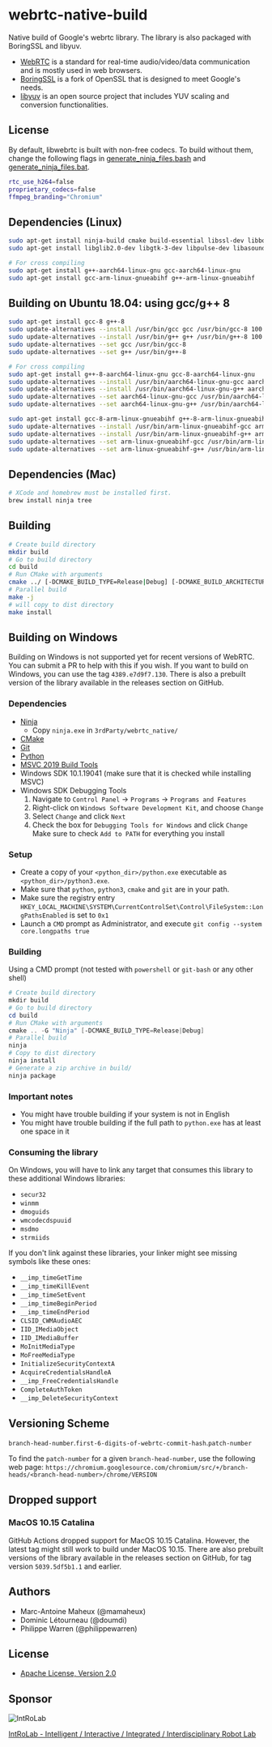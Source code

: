 # webrtc-native-build

Native build of Google's webrtc library. The library is also packaged with BoringSSL and libyuv.

* [WebRTC](https://webrtc.org/) is a standard for real-time audio/video/data communication and is mostly used in web browsers.
* [BoringSSL](https://github.com/google/boringssl) is a fork of OpenSSL that is designed to meet Google's needs.
* [libyuv](https://chromium.googlesource.com/libyuv/libyuv/) is an open source project that includes YUV scaling and conversion functionalities.

## License
By default, libwebrtc is built with non-free codecs. To build without them, change the following flags in [generate_ninja_files.bash](3rdParty/webrtc_native/generate_ninja_files.bash) and [generate_ninja_files.bat](3rdParty/webrtc_native/generate_ninja_files.bat).

```bash
rtc_use_h264=false
proprietary_codecs=false
ffmpeg_branding="Chromium"
```

## Dependencies (Linux)
```bash
sudo apt-get install ninja-build cmake build-essential libssl-dev libboost-all-dev
sudo apt-get install libglib2.0-dev libgtk-3-dev libpulse-dev libasound2-dev tree

# For cross compiling
sudo apt-get install g++-aarch64-linux-gnu gcc-aarch64-linux-gnu
sudo apt-get install gcc-arm-linux-gnueabihf g++-arm-linux-gnueabihf
```

## Building on Ubuntu 18.04: using gcc/g++ 8
```bash
sudo apt-get install gcc-8 g++-8
sudo update-alternatives --install /usr/bin/gcc gcc /usr/bin/gcc-8 100
sudo update-alternatives --install /usr/bin/g++ g++ /usr/bin/g++-8 100
sudo update-alternatives --set gcc /usr/bin/gcc-8
sudo update-alternatives --set g++ /usr/bin/g++-8

# For cross compiling
sudo apt-get install g++-8-aarch64-linux-gnu gcc-8-aarch64-linux-gnu
sudo update-alternatives --install /usr/bin/aarch64-linux-gnu-gcc aarch64-linux-gnu-gcc /usr/bin/aarch64-linux-gnu-gcc-8 100
sudo update-alternatives --install /usr/bin/aarch64-linux-gnu-g++ aarch64-linux-gnu-g++ /usr/bin/aarch64-linux-gnu-g++-8 100
sudo update-alternatives --set aarch64-linux-gnu-gcc /usr/bin/aarch64-linux-gnu-gcc-8
sudo update-alternatives --set aarch64-linux-gnu-g++ /usr/bin/aarch64-linux-gnu-g++-8

sudo apt-get install gcc-8-arm-linux-gnueabihf g++-8-arm-linux-gnueabihf
sudo update-alternatives --install /usr/bin/arm-linux-gnueabihf-gcc arm-linux-gnueabihf-gcc /usr/bin/arm-linux-gnueabihf-gcc-8 100
sudo update-alternatives --install /usr/bin/arm-linux-gnueabihf-g++ arm-linux-gnueabihf-g++ /usr/bin/arm-linux-gnueabihf-g++-8 100
sudo update-alternatives --set arm-linux-gnueabihf-gcc /usr/bin/arm-linux-gnueabihf-gcc-8
sudo update-alternatives --set arm-linux-gnueabihf-g++ /usr/bin/arm-linux-gnueabihf-g++-8
```

## Dependencies (Mac)
```bash
# XCode and homebrew must be installed first.
brew install ninja tree
```

## Building

```bash
# Create build directory
mkdir build
# Go to build directory
cd build
# Run CMake with arguments
cmake ../ [-DCMAKE_BUILD_TYPE=Release|Debug] [-DCMAKE_BUILD_ARCHITECTURE=arm32|arm64|amd64|win64|osx64]
# Parallel build
make -j
# will copy to dist directory
make install
```

## Building on Windows
Building on Windows is not supported yet for recent versions of WebRTC.
You can submit a PR to help with this if you wish.
If you want to build on Windows, you can use the tag `4389.e7d9f7.130`.
There is also a prebuilt version of the library available in the releases section on GitHub.

### Dependencies
* [Ninja](https://github.com/ninja-build/ninja/releases)
    * Copy `ninja.exe` in `3rdParty/webrtc_native/`
* [CMake](https://cmake.org/download)
* [Git](https://git-scm.com/download/win)
* [Python](https://www.python.org/downloads)
* [MSVC 2019 Build Tools](https://visualstudio.microsoft.com/vs/older-downloads/#visual-studio-2019-and-other-products)
* Windows SDK 10.1.19041 (make sure that it is checked while installing MSVC)
* Windows SDK Debugging Tools
    1. Navigate to `Control Panel` -> `Programs` -> `Programs and Features`
    2. Right-click on `Windows Software Development Kit`, and choose `Change`
    3. Select `Change` and click `Next`
    4. Check the box for `Debugging Tools for Windows` and click `Change`
Make sure to check `Add to PATH` for everything you install

### Setup
* Create a copy of your `<python_dir>/python.exe` executable as `<python_dir>/python3.exe`.
* Make sure that `python`, `python3`, `cmake` and `git` are in your path.
* Make sure the registry entry `HKEY_LOCAL_MACHINE\SYSTEM\CurrentControlSet\Control\FileSystem::LongPathsEnabled` is set to `0x1`
* Launch a `CMD` prompt as Administrator, and execute `git config --system core.longpaths true`

### Building
Using a CMD prompt (not tested with `powershell` or `git-bash` or any other shell)
```powershell
# Create build directory
mkdir build
# Go to build directory
cd build
# Run CMake with arguments
cmake .. -G "Ninja" [-DCMAKE_BUILD_TYPE=Release|Debug]
# Parallel build
ninja
# Copy to dist directory
ninja install
# Generate a zip archive in build/
ninja package
```
### Important notes
* You might have trouble building if your system is not in English
* You might have trouble building if the full path to `python.exe` has at least one space in it

### Consuming the library
On Windows, you will have to link any target that consumes this library to these additional Windows libraries:
* `secur32`
* `winmm`
* `dmoguids`
* `wmcodecdspuuid`
* `msdmo`
* `strmiids`


If you don't link against these libraries, your linker might see missing symbols like these ones:
* `__imp_timeGetTime`
* `__imp_timeKillEvent`
* `__imp_timeSetEvent`
* `__imp_timeBeginPeriod`
* `__imp_timeEndPeriod`
* `CLSID_CWMAudioAEC`
* `IID_IMediaObject`
* `IID_IMediaBuffer`
* `MoInitMediaType`
* `MoFreeMediaType`
* `InitializeSecurityContextA`
* `AcquireCredentialsHandleA`
* `__imp_FreeCredentialsHandle`
* `CompleteAuthToken`
* `__imp_DeleteSecurityContext`

## Versioning Scheme

`branch-head-number`.`first-6-digits-of-webrtc-commit-hash`.`patch-number`

To find the `patch-number` for a given `branch-head-number`, use the following web page:
`https://chromium.googlesource.com/chromium/src/+/branch-heads/<branch-head-number>/chrome/VERSION`

## Dropped support

### MacOS 10.15 Catalina
GitHub Actions dropped support for MacOS 10.15 Catalina.
However, the latest tag might still work to build under MacOS 10.15.
There are also prebuilt versions of the library available in the releases section on GitHub, for tag version `5039.5df5b1.1` and earlier.

## Authors

* Marc-Antoine Maheux (@mamaheux)
* Dominic Létourneau (@doumdi)
* Philippe Warren (@philippewarren)

## License

* [Apache License, Version 2.0](LICENSE)

## Sponsor

![IntRoLab](https://introlab.3it.usherbrooke.ca/IntRoLab.png)

[IntRoLab - Intelligent / Interactive / Integrated / Interdisciplinary Robot Lab](https://introlab.3it.usherbrooke.ca)
